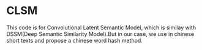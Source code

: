 # CLSM
This code is for Convolutional Latent Semantic Model, which is similay with DSSM(Deep Semantic Similarity Model).But in our case, we use in chinese short texts and propose a chinese word hash method.
